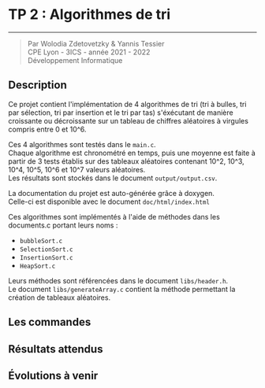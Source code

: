 # TP 2 : Algorithmes de tri
---

> Par Wolodia Zdetovetzky & Yannis Tessier        
> CPE Lyon - 3ICS - année 2021 - 2022     
> Développement Informatique

## Description

Ce projet contient l'implémentation de 4 algorithmes de tri (tri à bulles, tri par sélection,
tri par insertion et le tri par tas) s'éxécutant de manière croissante ou décroissante
sur un tableau de chiffres aléatoires à virgules compris entre 0 et 10^6.

Ces 4 algorithmes sont testés dans le `main.c`.     
Chaque algorithme est chronométré en temps, puis une moyenne est faite à partir de 3 tests établis sur des
tableaux aléatoires contenant 10^2, 10^3, 10^4, 10^5, 10^6 et 10^7 valeurs aléatoires.  
Les résultats sont stockés dans le document `output/output.csv`.

La documentation du projet est auto-générée grâce à doxygen.    
Celle-ci est disponible avec le document `doc/html/index.html`

Ces algorithmes sont implémentés à l'aide de méthodes dans les documents.c portant leurs noms : 
- `bubbleSort.c`
- `SelectionSort.c`
- `InsertionSort.c`
- `HeapSort.c`

Leurs méthodes sont référencées dans le document `libs/header.h`.    
Le document `libs/generateArray.c` contient la méthode permettant la création de tableaux aléatoires.         


## Les commandes

## Résultats attendus

## Évolutions à venir